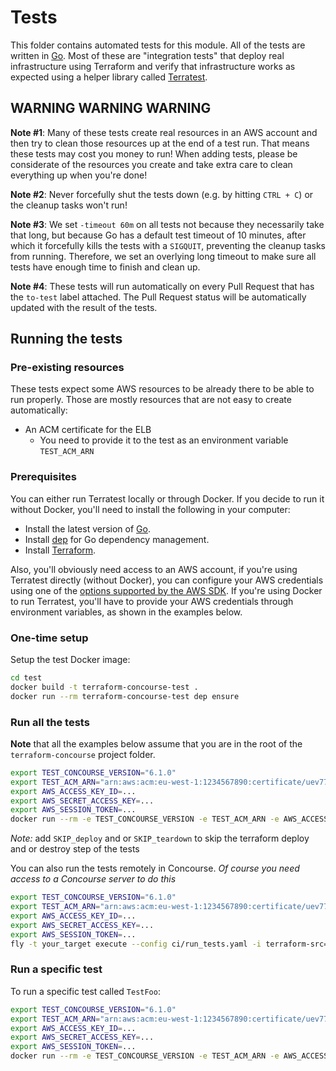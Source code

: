 # Tests

This folder contains automated tests for this module. All of the tests are written in [Go](https://golang.org/). Most of these are "integration tests" that deploy real infrastructure using Terraform and verify that infrastructure works as expected using a helper library called [Terratest](https://github.com/gruntwork-io/terratest).

## WARNING WARNING WARNING

**Note #1**: Many of these tests create real resources in an AWS account and then try to clean those resources up at the end of a test run. That means these tests may cost you money to run! When adding tests, please be considerate of the resources you create and take extra care to clean everything up when you're done!

**Note #2**: Never forcefully shut the tests down (e.g. by hitting `CTRL + C`) or the cleanup tasks won't run!

**Note #3**: We set `-timeout 60m` on all tests not because they necessarily take that long, but because Go has a default test timeout of 10 minutes, after which it forcefully kills the tests with a `SIGQUIT`, preventing the cleanup tasks from running. Therefore, we set an overlying long timeout to make sure all tests have enough time to finish and clean up.

**Note #4**: These tests will run automatically on every Pull Request that has the `to-test` label attached. The Pull Request status will be automatically updated with the result of the tests.

## Running the tests

### Pre-existing resources

These tests expect some AWS resources to be already there to be able to run properly. Those are mostly resources that are not easy to create automatically:

- An ACM certificate for the ELB
  - You need to provide it to the test as an environment variable `TEST_ACM_ARN`

### Prerequisites

You can either run Terratest locally or through Docker. If you decide to run it without Docker, you'll need to install the following in your computer:

- Install the latest version of [Go](https://golang.org/).
- Install [dep](https://github.com/golang/dep) for Go dependency management.
- Install [Terraform](https://www.terraform.io/downloads.html).

Also, you'll obviously need access to an AWS account, if you're using Terratest directly (without Docker), you can configure your AWS credentials using one of the [options supported by the AWS SDK](http://docs.aws.amazon.com/sdk-for-java/v1/developer-guide/credentials.html). If you're using Docker to run Terratest, you'll have to provide your AWS credentials through environment variables, as shown in the examples below.

### One-time setup

Setup the test Docker image:

```bash
cd test
docker build -t terraform-concourse-test .
docker run --rm terraform-concourse-test dep ensure
```

### Run all the tests

**Note** that all the examples below assume that you are in the root of the `terraform-concourse` project folder.

```bash
export TEST_CONCOURSE_VERSION="6.1.0"
export TEST_ACM_ARN="arn:aws:acm:eu-west-1:1234567890:certificate/uev7722-434t-55g7-86ba-a882d9da1fa5"
export AWS_ACCESS_KEY_ID=...
export AWS_SECRET_ACCESS_KEY=...
export AWS_SESSION_TOKEN=...
docker run --rm -e TEST_CONCOURSE_VERSION -e TEST_ACM_ARN -e AWS_ACCESS_KEY_ID -e AWS_SECRET_ACCESS_KEY -e AWS_SESSION_TOKEN -v $PWD:/go/src/github.com/skyscrapers/terraform-concourse terraform-concourse-test go test -v -timeout 60m
```

*Note:* add `SKIP_deploy` and or `SKIP_teardown` to skip the terraform deploy and or destroy step of the tests

You can also run the tests remotely in Concourse. *Of course you need access to a Concourse server to do this*

```bash
export TEST_CONCOURSE_VERSION="6.1.0"
export TEST_ACM_ARN="arn:aws:acm:eu-west-1:1234567890:certificate/uev7722-434t-55g7-86ba-a882d9da1fa5"
export AWS_ACCESS_KEY_ID=...
export AWS_SECRET_ACCESS_KEY=...
export AWS_SESSION_TOKEN=...
fly -t your_target execute --config ci/run_tests.yaml -i terraform-src=$PWD
```

### Run a specific test

To run a specific test called `TestFoo`:

```bash
export TEST_CONCOURSE_VERSION="6.1.0"
export TEST_ACM_ARN="arn:aws:acm:eu-west-1:1234567890:certificate/uev7722-434t-55g7-86ba-a882d9da1fa5"
export AWS_ACCESS_KEY_ID=...
export AWS_SECRET_ACCESS_KEY=...
export AWS_SESSION_TOKEN=...
docker run --rm -e TEST_CONCOURSE_VERSION -e TEST_ACM_ARN -e AWS_ACCESS_KEY_ID -e AWS_SECRET_ACCESS_KEY -e AWS_SESSION_TOKEN -v $PWD:/go/src/github.com/skyscrapers/terraform-concourse terraform-concourse-test go test -v -timeout 60m -run TestFoo
```
